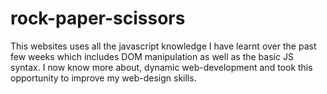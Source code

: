 # rock-paper-scissors

This websites uses all the javascript knowledge I have learnt over the past few weeks which includes DOM manipulation as well as the basic JS syntax. I now know more about, dynamic web-development and took this opportunity to improve my web-design skills.